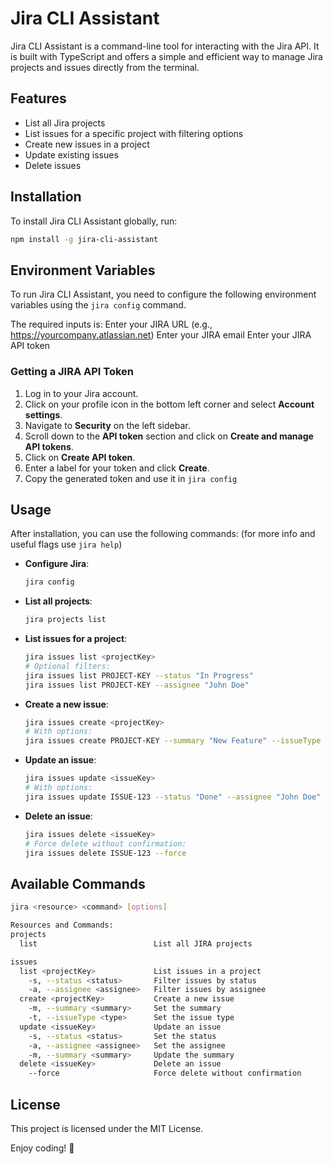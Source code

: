 # Jira CLI Assistant

Jira CLI Assistant is a command-line tool for interacting with the Jira API. It is built with TypeScript and offers a simple and efficient way to manage Jira projects and issues directly from the terminal.

## Features

- List all Jira projects
- List issues for a specific project with filtering options
- Create new issues in a project
- Update existing issues
- Delete issues

## Installation

To install Jira CLI Assistant globally, run:

```bash
npm install -g jira-cli-assistant
```

## Environment Variables

To run Jira CLI Assistant, you need to configure the following environment variables using the `jira config` command.

The required inputs is:
Enter your JIRA URL (e.g., https://yourcompany.atlassian.net)
Enter your JIRA email
Enter your JIRA API token

### Getting a JIRA API Token

1. Log in to your Jira account.
2. Click on your profile icon in the bottom left corner and select **Account settings**.
3. Navigate to **Security** on the left sidebar.
4. Scroll down to the **API token** section and click on **Create and manage API tokens**.
5. Click on **Create API token**.
6. Enter a label for your token and click **Create**.
7. Copy the generated token and use it in `jira config`

## Usage

After installation, you can use the following commands:
(for more info and useful flags use `jira help`)

- **Configure Jira**:
  ```bash
  jira config
  ```

- **List all projects**:
  ```bash
  jira projects list
  ```

- **List issues for a project**:
  ```bash
  jira issues list <projectKey>
  # Optional filters:
  jira issues list PROJECT-KEY --status "In Progress"
  jira issues list PROJECT-KEY --assignee "John Doe"
  ```

- **Create a new issue**:
  ```bash
  jira issues create <projectKey>
  # With options:
  jira issues create PROJECT-KEY --summary "New Feature" --issueType "Story"
  ```

- **Update an issue**:
  ```bash
  jira issues update <issueKey>
  # With options:
  jira issues update ISSUE-123 --status "Done" --assignee "John Doe"
  ```

- **Delete an issue**:
  ```bash
  jira issues delete <issueKey>
  # Force delete without confirmation:
  jira issues delete ISSUE-123 --force
  ```

## Available Commands

```bash
jira <resource> <command> [options]

Resources and Commands:
projects
  list                          List all JIRA projects

issues
  list <projectKey>             List issues in a project
    -s, --status <status>       Filter issues by status
    -a, --assignee <assignee>   Filter issues by assignee
  create <projectKey>           Create a new issue
    -m, --summary <summary>     Set the summary
    -t, --issueType <type>      Set the issue type
  update <issueKey>             Update an issue
    -s, --status <status>       Set the status
    -a, --assignee <assignee>   Set the assignee
    -m, --summary <summary>     Update the summary
  delete <issueKey>             Delete an issue
    --force                     Force delete without confirmation
```

## License

This project is licensed under the MIT License.

Enjoy coding! 🎉